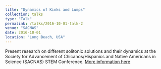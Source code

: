 ```yaml
---
title: "Dynamics of Kinks and Lumps"
collection: talks
type: "Talk"
permalink: /talks/2016-10-01-talk-2
venue: "SACNAS"
date: 2016-10-01
location: "Long Beach, USA"
---
```


Present research on different solitonic solutions and their dynamics at the Society for Advancement of Chicanos/Hispanics and Native Americans in Science (SACNAS) STEM Conference.
[More information here](https://www.hawaii.edu/news/2016/10/04/simons-foundations-awards-grants-to-uh-manoa-mathematics-professors/)

